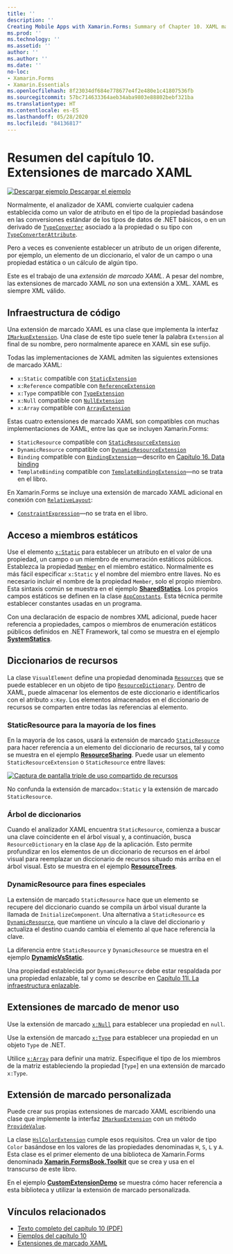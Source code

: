 ```yaml
---
title: ''
description: ''
Creating Mobile Apps with Xamarin.Forms: Summary of Chapter 10. XAML markup extensions''
ms.prod: ''
ms.technology: ''
ms.assetid: ''
author: ''
ms.author: ''
ms.date: ''
no-loc:
- Xamarin.Forms
- Xamarin.Essentials
ms.openlocfilehash: 8f23034df684e778677e4f2e480e1c41807536fb
ms.sourcegitcommit: 57bc714633364aeb34aba9803e88802bebf321ba
ms.translationtype: HT
ms.contentlocale: es-ES
ms.lasthandoff: 05/28/2020
ms.locfileid: "84136817"
---
```

# <a name="summary-of-chapter-10-xaml-markup-extensions"></a>Resumen del capítulo 10. Extensiones de marcado XAML

[![Descargar ejemplo](~/media/shared/download.png) Descargar el ejemplo](https://github.com/xamarin/xamarin-forms-book-samples/tree/master/Chapter10)

Normalmente, el analizador de XAML convierte cualquier cadena establecida como un valor de atributo en el tipo de la propiedad basándose en las conversiones estándar de los tipos de datos de .NET básicos, o en un derivado de [`TypeConverter`](xref:Xamarin.Forms.TypeConverter) asociado a la propiedad o su tipo con [`TypeConverterAttribute`](xref:Xamarin.Forms.TypeConverterAttribute).

Pero a veces es conveniente establecer un atributo de un origen diferente, por ejemplo, un elemento de un diccionario, el valor de un campo o una propiedad estática o un cálculo de algún tipo.

Este es el trabajo de una *extensión de marcado XAML*. A pesar del nombre, las extensiones de marcado XAML *no* son una extensión a XML. XAML es siempre XML válido.

## <a name="the-code-infrastructure"></a>Infraestructura de código

Una extensión de marcado XAML es una clase que implementa la interfaz [`IMarkupExtension`](xref:Xamarin.Forms.Xaml.IMarkupExtension). Una clase de este tipo suele tener la palabra `Extension` al final de su nombre, pero normalmente aparece en XAML sin ese sufijo.

Todas las implementaciones de XAML admiten las siguientes extensiones de marcado XAML:

- `x:Static` compatible con [`StaticExtension`](xref:Xamarin.Forms.Xaml.StaticExtension)
- `x:Reference` compatible con [`ReferenceExtension`](xref:Xamarin.Forms.Xaml.ReferenceExtension)
- `x:Type` compatible con [`TypeExtension`](xref:Xamarin.Forms.Xaml.TypeExtension)
- `x:Null` compatible con [`NullExtension`](xref:Xamarin.Forms.Xaml.NullExtension)
- `x:Array` compatible con [`ArrayExtension`](xref:Xamarin.Forms.Xaml.ArrayExtension)

Estas cuatro extensiones de marcado XAML son compatibles con muchas implementaciones de XAML, entre las que se incluyen Xamarin.Forms:

- `StaticResource` compatible con [`StaticResourceExtension`](xref:Xamarin.Forms.Xaml.StaticResourceExtension)
- `DynamicResource` compatible con [`DynamicResourceExtension`](xref:Xamarin.Forms.Xaml.DynamicResourceExtension)
- `Binding` compatible con [`BindingExtension`](xref:Xamarin.Forms.Xaml.BindingExtension)&mdash;descrito en [Capítulo 16. Data binding](chapter16.md)
- `TemplateBinding` compatible con [`TemplateBindingExtension`](xref:Xamarin.Forms.Xaml.TemplateBindingExtension)&mdash;no se trata en el libro.

En Xamarin.Forms se incluye una extensión de marcado XAML adicional en conexión con [`RelativeLayout`](xref:Xamarin.Forms.RelativeLayout):

- [`ConstraintExpression`](xref:Xamarin.Forms.ConstraintExpression)&mdash;no se trata en el libro.

## <a name="accessing-static-members"></a>Acceso a miembros estáticos

Use el elemento [`x:Static`](xref:Xamarin.Forms.Xaml.StaticExtension) para establecer un atributo en el valor de una propiedad, un campo o un miembro de enumeración estáticos públicos. Establezca la propiedad [`Member`](xref:Xamarin.Forms.Xaml.StaticExtension.Member) en el miembro estático. Normalmente es más fácil especificar `x:Static` y el nombre del miembro entre llaves. No es necesario incluir el nombre de la propiedad `Member`, solo el propio miembro. Esta sintaxis común se muestra en el ejemplo [**SharedStatics**](https://github.com/xamarin/xamarin-forms-book-samples/tree/master/Chapter10/SharedStatics). Los propios campos estáticos se definen en la clase [`AppConstants`](https://github.com/xamarin/xamarin-forms-book-samples/blob/master/Chapter10/SharedStatics/SharedStatics/SharedStatics/AppConstants.cs). Esta técnica permite establecer constantes usadas en un programa.

Con una declaración de espacio de nombres XML adicional, puede hacer referencia a propiedades, campos o miembros de enumeración estáticos públicos definidos en .NET Framework, tal como se muestra en el ejemplo [**SystemStatics**](https://github.com/xamarin/xamarin-forms-book-samples/tree/master/Chapter10/SystemStatics).

## <a name="resource-dictionaries"></a>Diccionarios de recursos

La clase `VisualElement` define una propiedad denominada [`Resources`](xref:Xamarin.Forms.VisualElement.Resources) que se puede establecer en un objeto de tipo [`ResourceDictionary`](xref:Xamarin.Forms.ResourceDictionary). Dentro de XAML, puede almacenar los elementos de este diccionario e identificarlos con el atributo `x:Key`. Los elementos almacenados en el diccionario de recursos se comparten entre todas las referencias al elemento.

### <a name="staticresource-for-most-purposes"></a>StaticResource para la mayoría de los fines

En la mayoría de los casos, usará la extensión de marcado [`StaticResource`](xref:Xamarin.Forms.Xaml.StaticResourceExtension) para hacer referencia a un elemento del diccionario de recursos, tal y como se muestra en el ejemplo [**ResourceSharing**](https://github.com/xamarin/xamarin-forms-book-samples/tree/master/Chapter10/ResourceSharing). Puede usar un elemento `StaticResourceExtension` o `StaticResource` entre llaves:

[![Captura de pantalla triple de uso compartido de recursos](images/ch10fg03-small.png "Uso compartido de recursos")](images/ch10fg03-large.png#lightbox "Uso compartido de recursos")

No confunda la extensión de marcado`x:Static` y la extensión de marcado `StaticResource`.

### <a name="a-tree-of-dictionaries"></a>Árbol de diccionarios

Cuando el analizador XAML encuentra `StaticResource`, comienza a buscar una clave coincidente en el árbol visual y, a continuación, busca `ResourceDictionary` en la clase `App` de la aplicación. Esto permite profundizar en los elementos de un diccionario de recursos en el árbol visual para reemplazar un diccionario de recursos situado más arriba en el árbol visual. Esto se muestra en el ejemplo [**ResourceTrees**](https://github.com/xamarin/xamarin-forms-book-samples/tree/master/Chapter10/ResourceTrees).

### <a name="dynamicresource-for-special-purposes"></a>DynamicResource para fines especiales

La extensión de marcado `StaticResource` hace que un elemento se recupere del diccionario cuando se compila un árbol visual durante la llamada de `InitializeComponent`. Una alternativa a `StaticResource` es [`DynamicResource`](xref:Xamarin.Forms.Xaml.DynamicResourceExtension), que mantiene un vínculo a la clave del diccionario y actualiza el destino cuando cambia el elemento al que hace referencia la clave.

La diferencia entre `StaticResource` y `DynamicResource` se muestra en el ejemplo [**DynamicVsStatic**](https://github.com/xamarin/xamarin-forms-book-samples/tree/master/Chapter10/DynamicVsStatic).

Una propiedad establecida por `DynamicResource` debe estar respaldada por una propiedad enlazable, tal y como se describe en [Capítulo 11l. La infraestructura enlazable](chapter11.md).

## <a name="lesser-used-markup-extensions"></a>Extensiones de marcado de menor uso

Use la extensión de marcado [`x:Null`](xref:Xamarin.Forms.Xaml.NullExtension) para establecer una propiedad en `null`.

Use la extensión de marcado [`x:Type`](xref:Xamarin.Forms.Xaml.TypeExtension) para establecer una propiedad en un objeto `Type` de .NET.

Utilice [`x:Array`](xref:Xamarin.Forms.Xaml.ArrayExtension) para definir una matriz. Especifique el tipo de los miembros de la matriz estableciendo la propiedad [`Type`] en una extensión de marcado `x:Type`.

## <a name="a-custom-markup-extension"></a>Extensión de marcado personalizada

Puede crear sus propias extensiones de marcado XAML escribiendo una clase que implemente la interfaz [`IMarkupExtension`](xref:Xamarin.Forms.Xaml.IMarkupExtension) con un método [`ProvideValue`](xref:Xamarin.Forms.Xaml.IMarkupExtension.ProvideValue(System.IServiceProvider)).

La clase [`HslColorExtension`](https://github.com/xamarin/xamarin-forms-book-samples/blob/master/Libraries/Xamarin.FormsBook.Toolkit/Xamarin.FormsBook.Toolkit/HslColorExtension.cs) cumple esos requisitos. Crea un valor de tipo `Color` basándose en los valores de las propiedades denominadas `H`, `S`, `L` y `A`. Esta clase es el primer elemento de una biblioteca de Xamarin.Forms denominada [**Xamarin.FormsBook.Toolkit**](https://github.com/xamarin/xamarin-forms-book-samples/tree/master/Libraries/Xamarin.FormsBook.Toolkit) que se crea y usa en el transcurso de este libro.

En el ejemplo [**CustomExtensionDemo**](https://github.com/xamarin/xamarin-forms-book-samples/tree/master/Chapter10/CustomExtensionDemo) se muestra cómo hacer referencia a esta biblioteca y utilizar la extensión de marcado personalizada.

## <a name="related-links"></a>Vínculos relacionados

- [Texto completo del capítulo 10 (PDF)](https://download.xamarin.com/developer/xamarin-forms-book/XamarinFormsBook-Ch10-Apr2016.pdf)
- [Ejemplos del capítulo 10](https://github.com/xamarin/xamarin-forms-book-samples/tree/master/Chapter10)
- [Extensiones de marcado XAML](~/xamarin-forms/xaml/markup-extensions/index.md)
